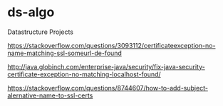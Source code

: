 # ds-algo
Datastructure Projects

https://stackoverflow.com/questions/3093112/certificateexception-no-name-matching-ssl-someurl-de-found


http://java.globinch.com/enterprise-java/security/fix-java-security-certificate-exception-no-matching-localhost-found/

https://stackoverflow.com/questions/8744607/how-to-add-subject-alernative-name-to-ssl-certs
